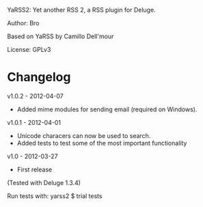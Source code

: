 YaRSS2: Yet another RSS 2, a RSS plugin for Deluge.

Author: Bro

Based on YaRSS by Camillo Dell'mour

License: GPLv3

Changelog
=============

v1.0.2 - 2012-04-07

* Added mime modules for sending email (required on Windows).

v1.0.1 - 2012-04-01

* Unicode characers can now be used to search.
* Added tests to test some of the most important functionality

v1.0 - 2012-03-27

* First release

(Tested with Deluge 1.3.4)

Run tests with:
yarss2 $ trial tests



